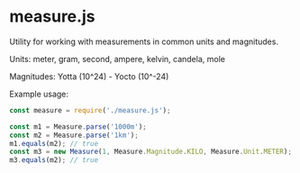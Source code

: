 # measure.js
Utility for working with measurements in common units and magnitudes.

Units: meter, gram, second, ampere, kelvin, candela, mole

Magnitudes: Yotta (10^24) - Yocto (10^-24)

Example usage:
```javascript
const measure = require('./measure.js');

const m1 = Measure.parse('1000m');
const m2 = Measure.parse('1km');
m1.equals(m2); // true
const m3 = new Measure(1, Measure.Magnitude.KILO, Measure.Unit.METER);
m3.equals(m2); // true
```

